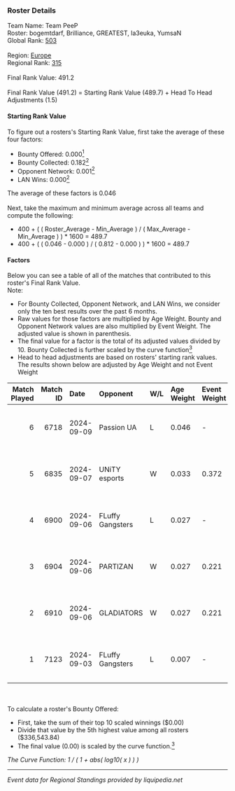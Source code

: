 ### Roster Details<br />
Team Name: Team PeeP<br />
Roster: bogemtdarf, Brilliance, GREATEST, la3euka, YumsaN<br />
Global Rank: [503](../../standings_global_2025_03_01.md)<br />
<br />
Region: [Europe]( ../../standings_europe_2025_03_01.md)<br />
Regional Rank: [315]( ../../standings_europe_2025_03_01.md)<br />
<br />
Final Rank Value:  491.2<br />
<br />
Final Rank Value (491.2) = Starting Rank Value (489.7) + Head To Head Adjustments (1.5)<br />

#### Starting Rank Value<br />
To figure out a rosters's Starting Rank Value, first take the average of these four factors:<br />
- Bounty Offered: 0.000[<sup>1</sup>](#table2)
- Bounty Collected: 0.182[<sup>2</sup>](#table1)
- Opponent Network: 0.001[<sup>2</sup>](#table1)
- LAN Wins: 0.000[<sup>2</sup>](#table1)

The average of these factors is 0.046<br />
<br />
Next, take the maximum and minimum average across all teams and compute the following:<br />
- 400 + ( ( Roster_Average - Min_Average ) / ( Max_Average - Min_Average ) ) * 1600 = 489.7
- 400 + ( ( 0.046 - 0.000 ) / ( 0.812 - 0.000 ) ) * 1600 = 489.7


#### Factors<br />
Below you can see a table of all of the matches that contributed to this roster's Final Rank Value.<br />
Note:<br />

- For Bounty Collected, Opponent Network, and LAN Wins, we consider only the ten best results over the past 6 months.
- Raw values for those factors are multiplied by Age Weight. Bounty and Opponent Network values are also multiplied by Event Weight. The adjusted value is shown in parenthesis.
- The final value for a factor is the total of its adjusted values divided by 10. Bounty Collected is further scaled by the curve function[<sup>3</sup>](#curveFunction)
- Head to head adjustments are based on rosters' starting rank values. The results shown below are adjusted by Age Weight and not Event Weight
<span id="table1"></span><br />


| Match Played | Match ID | Date       | Opponent         | W/L | Age Weight | Event Weight | Bounty Collected | Opponent Network | LAN Wins  | H2H Adj. | Roster                                            |
| -: | -: | :- | :- | :- | :- | :- | :- | :- | :- | -: | :- |
|            6 |     6718 | 2024-09-09 | Passion UA       | L   | 0.046      | -            | -                | -                | -         |    -0.07 | bogemtdarf, Brilliance, GREATEST, la3euka, YumsaN |
|            5 |     6835 | 2024-09-07 | UNiTY esports    | W   | 0.033      | 0.372        | 0.025 (0.000)    | 0.416 (0.005)    | 0 (0.000) |     0.89 | bogemtdarf, Brilliance, GREATEST, la3euka, YumsaN |
|            4 |     6900 | 2024-09-06 | FLuffy Gangsters | L   | 0.027      | -            | -                | -                | -         |    -0.13 | bogemtdarf, Brilliance, GREATEST, la3euka, YumsaN |
|            3 |     6904 | 2024-09-06 | PARTIZAN         | W   | 0.027      | 0.221        | 0.000 (0.000)    | 0.085 (0.001)    | 0 (0.000) |     0.57 | bogemtdarf, Brilliance, GREATEST, la3euka, YumsaN |
|            2 |     6910 | 2024-09-06 | GLADIATORS       | W   | 0.027      | 0.221        | 0.000 (0.000)    | 0.000 (0.000)    | 0 (0.000) |     0.32 | bogemtdarf, Brilliance, GREATEST, la3euka, YumsaN |
|            1 |     7123 | 2024-09-03 | FLuffy Gangsters | L   | 0.007      | -            | -                | -                | -         |    -0.03 | bogemtdarf, Brilliance, GREATEST, la3euka, YumsaN |

<br />
<span id="table2"></span><br />
To calculate a roster's Bounty Offered:<br />

- First, take the sum of their top 10 scaled winnings ($0.00)
- Divide that value by the 5th highest value among all rosters ($336,543.84)
- The final value (0.00) is scaled by the curve function.[<sup>3</sup>](#curveFunction)

<span id="curveFunction"></span>_The Curve Function: 1 / ( 1 + abs( log10( x ) ) )_<br />

---
_Event data for Regional Standings provided by liquipedia.net_<br />
